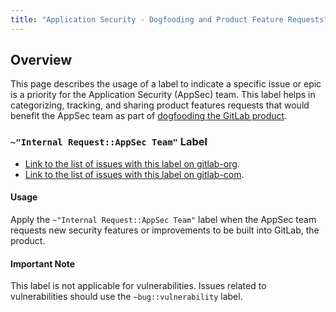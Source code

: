 ```yaml
---
title: "Application Security - Dogfooding and Product Feature Requests"
---
```


## Overview

This page describes the usage of a label to indicate a specific issue or epic is a priority for the Application Security (AppSec) team. This label helps in categorizing, tracking, and sharing product features requests that would benefit the AppSec team as part of [dogfooding the GitLab product](https://handbook.gitlab.com/handbook/values/#dogfooding).

### `~"Internal Request::AppSec Team"` Label

- [Link to the list of issues with this label on gitlab-org](https://gitlab.com/groups/gitlab-org/-/issues/?sort=created_date&state=opened&label_name%5B%5D=Internal%20Request%3A%3AAppSec%20Team&first_page_size=20).
- [Link to the list of issues with this label on gitlab-com](https://gitlab.com/groups/gitlab-com/-/issues/?sort=created_date&state=opened&label_name%5B%5D=Internal%20Request%3A%3AAppSec%20Team&first_page_size=20).

#### Usage

Apply the `~"Internal Request::AppSec Team"` label when the AppSec team requests new security features or improvements to be built into GitLab, the product.

#### Important Note

This label is not applicable for vulnerabilities. Issues related to vulnerabilities should use the `~bug::vulnerability` label.
